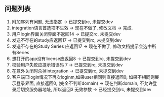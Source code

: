 ## 问题列表
1. 附加序列有问题, 无法指定 -> 已提交到rc, 未提交dev
2. integration语言首选项不生效 -> 现在不做了, 修改文档 -> 完成.
3. 用户login界面关闭界面不返回14 -> 已提交rc, 未提交dev
4. 发送不存在的study应返回17 -> 已提交到rc, 未提交到dev
5. 发送不存在的Study Series 应返回17 -> 现在不做了, 修改文档提示会选中所有Series
6. 想打开的app没有license应返回8 -> 已提交到rc, 未提交到dev
7. 校验用户失败应提示错误码 7 -> 已提交到rc, 未提交到dev 
8. 在意外关闭时杀掉integration -> 已提交到rc, 未提交到dev
9. 客户端已login情况下再次loginm,如果user相同则直接返回0, 如果不相同则展示登录界面, 直接返回0, (完全不判断domain) -> 
   现在判断domain, 不允许登录后切换服务器地址, 所以返回3 无效参数 -> 已经提交到rc, 未提交到dev